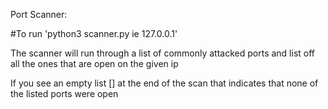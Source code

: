 Port Scanner:

#To run
'python3 scanner.py <ip Address> ie 127.0.0.1'

The scanner will run through a list of commonly attacked ports and list off all the ones that are open on the given ip

If you see an empty list [] at the end of the scan that indicates that none of the listed ports were open